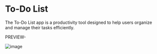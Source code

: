 # To-Do List
The To-Do List app is a productivity tool designed to help users organize and manage their tasks efficiently.

PREVIEW-

![image](https://github.com/AryamaAgrawal/To-Do-List/assets/97736413/4af1fe9c-f33c-40b7-a455-3d99e8e92c64)
